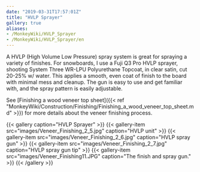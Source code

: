 ```yaml
---
date: "2019-03-31T17:57:01Z"
title: "HVLP Sprayer"
gallery: true
aliases:
- /MonkeyWiki/HVLP_Sprayer
- /MonkeyWiki/HVLP_Sprayer/en
---
```

A HVLP (High Volume Low Pressure) spray system is great for spraying a variety of finishes. For snowboards, I use a Fuji Q3 Pro HVLP sprayer, shooting System Three WR-LPU Polyurethane Topcoat, in clear satin, cut 20-25% w/ water. This applies a smooth, even coat of finish to the board with minimal mess and cleanup. The gun is easy to use and get familiar with, and the spray pattern is easily adjustable. 

See [Finishing a wood veneer top sheet]({{< ref "MonkeyWiki/Construction/Finishing/Finishing_a_wood_veneer_top_sheet.md" >}}) for more details about the veneer finishing process.

{{< gallery  caption="HVLP Sprayer" >}}
{{< gallery-item src="images/Veneer_Finishing_2_5.jpg" caption="HVLP unit" >}}
{{< gallery-item src="images/Veneer_Finishing_2_6.jpg" caption="HVLP spray gun" >}}
{{< gallery-item src="images/Veneer_Finishing_2_7.jpg" caption="HVLP spray gun tip" >}}
{{< gallery-item src="images/Veneer_Finishing11.JPG" caption="The finish and spray gun." >}}
{{< /gallery >}}






